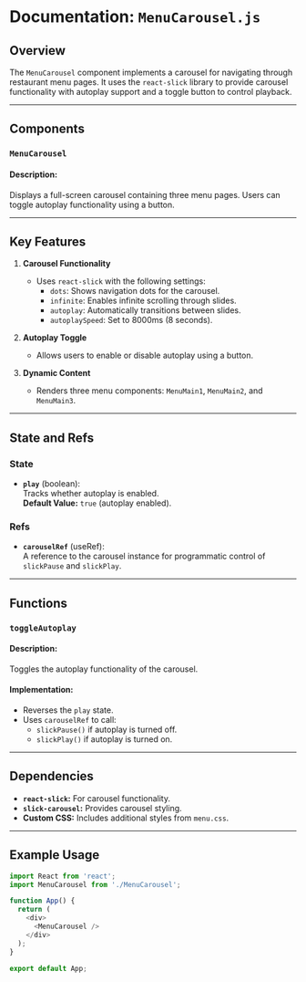 # Documentation: `MenuCarousel.js`

## Overview

The `MenuCarousel` component implements a carousel for navigating through restaurant menu pages. It uses the `react-slick` library to provide carousel functionality with autoplay support and a toggle button to control playback.

---

## Components

### `MenuCarousel`

#### Description:
Displays a full-screen carousel containing three menu pages. Users can toggle autoplay functionality using a button.

---

## Key Features

1. **Carousel Functionality**
   - Uses `react-slick` with the following settings:
     - `dots`: Shows navigation dots for the carousel.
     - `infinite`: Enables infinite scrolling through slides.
     - `autoplay`: Automatically transitions between slides.
     - `autoplaySpeed`: Set to 8000ms (8 seconds).

2. **Autoplay Toggle**
   - Allows users to enable or disable autoplay using a button.

3. **Dynamic Content**
   - Renders three menu components: `MenuMain1`, `MenuMain2`, and `MenuMain3`.

---

## State and Refs

### State

- **`play`** (boolean):  
  Tracks whether autoplay is enabled.  
  **Default Value:** `true` (autoplay enabled).

### Refs

- **`carouselRef`** (useRef):  
  A reference to the carousel instance for programmatic control of `slickPause` and `slickPlay`.

---

## Functions

### `toggleAutoplay`

#### Description:
Toggles the autoplay functionality of the carousel.

#### Implementation:
- Reverses the `play` state.
- Uses `carouselRef` to call:
  - `slickPause()` if autoplay is turned off.
  - `slickPlay()` if autoplay is turned on.

---

## Dependencies

- **`react-slick`:** For carousel functionality.  
- **`slick-carousel`:** Provides carousel styling.  
- **Custom CSS:** Includes additional styles from `menu.css`.

---

## Example Usage

```javascript
import React from 'react';
import MenuCarousel from './MenuCarousel';

function App() {
  return (
    <div>
      <MenuCarousel />
    </div>
  );
}

export default App;
